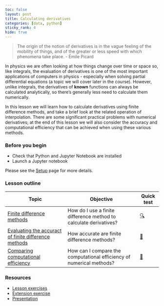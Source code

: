 ```yaml
---
toc: false
layout: post
title: Calculating derivatives
categories: [data, python]
sticky_rank: 4
hide: true
---
```


> The origin of the notion of derivatives is in the vague feeling of the mobility of things, and of the greater or less speed with which phenomena take place. - Émile Picard

In physics we are often looking at how things change over time or space so, like integrals, the evaluation of derivatives is one of the most important applications of computers in physics - especially when solving partial differential equations (a topic we will cover later in the course). However, unlike integrals, the derivatives of **known** functions can always be calculated analytically, so
there’s generally less need to calculate them numerically. 

In this lesson we will learn how to calculate derivatives using finite difference methods, and take a brief look at the related operation of interpolation. There are some significant practical problems with numerical derivatives; at the end of this lesson we will also consider the accuracy and computational efficiency that can be achieved when using these various methods.

### Before you begin

- Check that Python and Jupyter Notebook are installed
- Launch a Jupyter notebook 

Please see the [Setup](https://nu-cem.github.io/CompPhys/2021/08/02/Setup) page for more details.

### Lesson outline

| Topic | Objective | Quick test |
|-------|-----------|-----------|
|[Finite difference methods](https://nu-cem.github.io/CompPhys/2021/08/02/Finite-Difference-Method)|How do I use a finite difference method to calculate derivatives?  | [:mag:](https://nu-cem.github.io/CompPhys/2021/08/02/Finite-Difference-Method-Qs.html) |
|[Evaluating the accuract of finite difference methods](https://nu-cem.github.io/CompPhys/2021/08/02/Evaluating-Accuracy-FD)| How accurate are finite difference methods?  | [:flashlight:](https://nu-cem.github.io/CompPhys/2021/08/02/Evaluating-Accuracy-FD-Qs.html)|
|[Comparing computational efficiency](https://nu-cem.github.io/CompPhys/2021/08/02/Computational-Efficiency)| How can I compare the computational efficiency of numerical methods? | [:paperclip:](https://nu-cem.github.io/CompPhys/2021/08/02/Computational-Efficiency-Qs.html)|

### Resources

- [Lesson exercises](https://nu-cem.github.io/CompPhys/2021/08/02/Derivatives_exercises)
- [Extension exercise](https://nu-cem.github.io/CompPhys/2021/08/02/Derivatives_extension)
- [Presentation](https://nu-cem.github.io/CompPhys/slides/Derivatives_slides)
